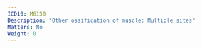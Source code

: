```yaml
---
ICD10: M6150
Description: "Other ossification of muscle: Multiple sites"
Matters: No
Weight: 0
---
```


